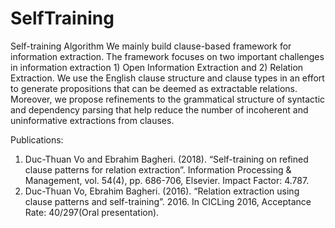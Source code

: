 # SelfTraining
Self-training Algorithm
We mainly build clause-based framework for information extraction. The framework focuses on two important challenges in information extraction 1) Open Information Extraction and 2) Relation Extraction. We use the English clause structure and clause types in an effort to generate propositions that can be deemed as extractable relations. Moreover, we propose refinements to the grammatical structure of syntactic and dependency parsing that help reduce the number of incoherent and uninformative extractions from clauses.

Publications:
1.	Duc-Thuan Vo and Ebrahim Bagheri. (2018). “Self-training on refined clause patterns for relation extraction”. Information Processing & Management, vol. 54(4), pp. 686-706, Elsevier. Impact Factor: 4.787.
2.	Duc-Thuan Vo, Ebrahim Bagheri. (2016). “Relation extraction using clause patterns and self-training”. 2016. In CICLing 2016, Acceptance Rate: 40/297(Oral presentation).

